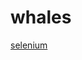 # whales
[selenium](https://github.com/lixiaokang66646/whales/blob/master/selenium%E7%9A%84%E5%9F%BA%E6%9C%AC%E4%BD%BF%E7%94%A8.md)
